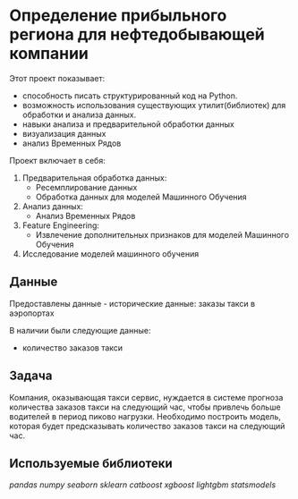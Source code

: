 # Определение прибыльного региона для нефтедобывающей компании

Этот проект показывает: 
- способность писать структурированный код на Python. 
- возможность использования существующих утилит(библиотек) для обработки и анализа данных.
- навыки анализа и предварительной обработки данных
- визуализация данных
- анализ Временных Рядов

Проект включает в себя:
1. Предварительная обработка данных:
    - Ресемплирование данных
    - Обработка данных для моделей Машинного Обучения
2. Анализ данных:
    - Анализ Временных Рядов
3. Feature Engineering:
    - Извлечение дополнительных признаков для моделей Машинного Обучения
4. Исследование моделей машинного обучения



## Данные
Предоставлены данные - исторические данные: заказы такси в аэропортах

В наличии были следующие данные:
- количество заказов такси

## Задача

Компания, оказывающая такси сервис, нуждается в системе прогноза количества заказов такси на следующий час, чтобы привлечь больше водителей в период пиково нагрузки. Необходимо построить модель, которая будет предсказывать количество заказов такси на следующий час.

## Используемые библиотеки
*pandas*
*numpy*
*seaborn*
*sklearn*
*catboost*
*xgboost*
*lightgbm*
*statsmodels*

